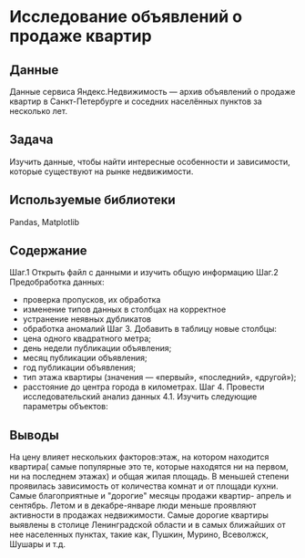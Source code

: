 # Исследование объявлений о продаже квартир

## Данные

Данные сервиса Яндекс.Недвижимость — архив объявлений о продаже квартир в Санкт-Петербурге и соседних населённых пунктов за несколько лет. 

## Задача

Изучить данные, чтобы найти интересные особенности и зависимости, которые существуют на рынке недвижимости.

## Используемые библиотеки
Pandas,
Matplotlib

## Содержание
Шаг.1 Открыть файл с данными и изучить общую информацию
Шаг.2 Предобработка данных:
- проверка пропусков, их обработка
- изменение типов данных в столбцах на корректное
- устранение неявных дубликатов
- обработка аномалий
Шаг 3. Добавить в таблицу новые столбцы:
- цена одного квадратного метра;
- день недели публикации объявления;
- месяц публикации объявления;
- год публикации объявления;
- тип этажа квартиры (значения — «первый», «последний», «другой»);
- расстояние до центра города в километрах.
Шаг 4. Провести исследовательский анализ данных
4.1. Изучить следующие параметры объектов:


## Выводы
На цену влияет нескольких факторов:этаж, на котором находится квартира( самые популярные это те, которые находятся ни на первом, ни на последнем этажах) и общая жилая площадь. В меньшей степени проявилась зависимость от количества комнат и от площади кухни.
Самые благоприятные и "дорогие" месяцы продажи квартир- апрель и сентябрь. Летом и в декабре-январе люди меньше проявляют активности в продажах недвижимости.
Самые дорогие квартиры выявлены в столице Ленинградской области и в самых ближайших от нее населенных пунктах, такие как, Пушкин, Мурино, Всеволжск, Шушары и т.д. 


